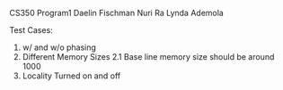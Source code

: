 CS350 Program1
Daelin Fischman
Nuri Ra
Lynda Ademola

Test Cases:
1. w/ and w/o phasing
2. Different Memory Sizes
  2.1 Base line memory size should be around 1000
3. Locality Turned on and off
